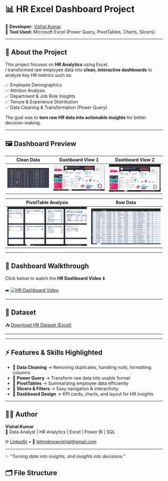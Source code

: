 # 📊 HR Excel Dashboard Project  

🚀 **Developer:** [Vishal Kumar](https://www.linkedin.com/in/vishalnfskumar)  
📅 **Tool Used:** Microsoft Excel (Power Query, PivotTables, Charts, Slicers)  

---

## 🧩 About the Project  
This project focuses on **HR Analytics** using Excel.  
I transformed raw employee data into **clean, interactive dashboards** to analyze key HR metrics such as:  

✅ Employee Demographics  
✅ Attrition Analysis  
✅ Department & Job Role Insights  
✅ Tenure & Experience Distribution  
✅ Data Cleaning & Transformation (Power Query)  

The goal was to **turn raw HR data into actionable insights** for better decision-making.  

---

## 🖼️ Dashboard Preview  

| Clean Data | Dashboard View 1 | Dashboard View 2 |
|------------|-----------------|-----------------|
| ![Clean Data](DAshboard%20Clean%20Data%20HR%20(4).png) | ![Dashboard 1](DAshboard%20HR%20(1).png) | ![Dashboard 2](DAshboard%20HR%20(2).png) |

| PivotTable Analysis | Raw Data |
|---------------------|----------|
| ![PivotTables](DAshboard%20PivotTable%20HR%20(3).png) | ![Raw Data](DAshboard%20Raw%20Data%20HR%20(5).png) |

---

## 🎥 Dashboard Walkthrough  

Click below to watch the **HR Dashboard Video** ⬇️  

➡️ [![HR Dashboard Video](https://img.icons8.com/color/48/youtube-play.png)](Hr%20project%20dashboard%20vid.mp4)  

---

## 📂 Dataset  

📥 [Download HR Dataset (Excel)](HR%20Dataset.xlsx)  

---



---

## ⚡ Features & Skills Highlighted  

- 🔹 **Data Cleaning** → Removing duplicates, handling nulls, formatting columns  
- 🔹 **Power Query** → Transform raw data into usable format  
- 🔹 **PivotTables** → Summarizing employee data efficiently  
- 🔹 **Slicers & Filters** → Easy navigation & interactivity  
- 🔹 **Dashboard Design** → KPI cards, charts, and layout for HR insights  

---

## 👨‍💻 Author  

**Vishal Kumar**  
📌 Data Analyst | HR Analytics | Excel | Power BI | SQL  

🌐 [LinkedIn](https://www.linkedin.com/in/vishalnfskumar) • 📧 letmeknowvishal@gmail.com  

---
✨ *“Turning data into insights, and insights into decisions.”*  

## 🗂️ File Structure  

